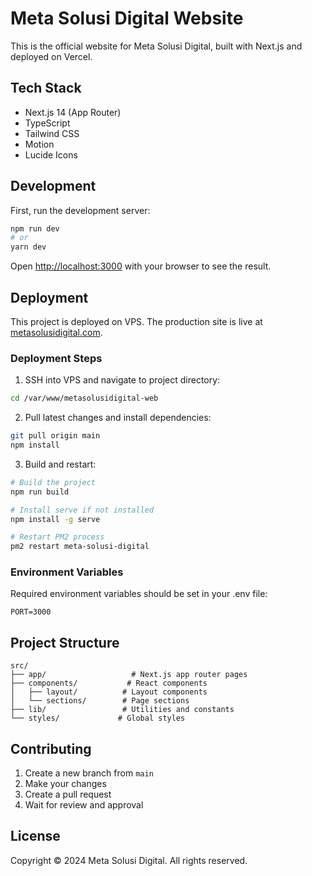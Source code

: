 # Meta Solusi Digital Website

This is the official website for Meta Solusi Digital, built with Next.js and deployed on Vercel.

## Tech Stack

- Next.js 14 (App Router)
- TypeScript
- Tailwind CSS
- Motion
- Lucide Icons

## Development

First, run the development server:

```bash
npm run dev
# or
yarn dev
```

Open [http://localhost:3000](http://localhost:3000) with your browser to see the result.

## Deployment

This project is deployed on VPS. The production site is live at [metasolusidigital.com](https://metasolusidigital.com).

### Deployment Steps

1. SSH into VPS and navigate to project directory:

```bash
cd /var/www/metasolusidigital-web
```

2. Pull latest changes and install dependencies:

```bash
git pull origin main
npm install
```

3. Build and restart:

```bash
# Build the project
npm run build

# Install serve if not installed
npm install -g serve

# Restart PM2 process
pm2 restart meta-solusi-digital
```

### Environment Variables

Required environment variables should be set in your .env file:

```env
PORT=3000
```

## Project Structure

```
src/
├── app/                   # Next.js app router pages
├── components/           # React components
│   ├── layout/          # Layout components
│   └── sections/        # Page sections
├── lib/                 # Utilities and constants
└── styles/             # Global styles
```

## Contributing

1. Create a new branch from `main`
2. Make your changes
3. Create a pull request
4. Wait for review and approval

## License

Copyright © 2024 Meta Solusi Digital. All rights reserved.
